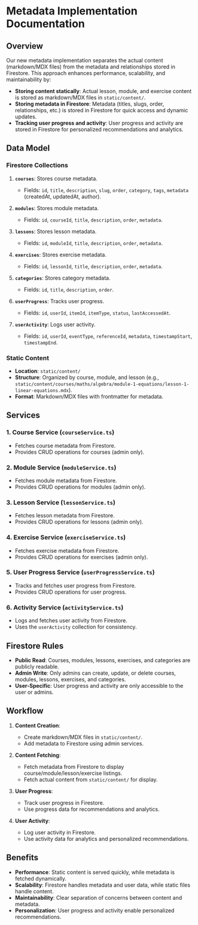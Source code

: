 # Metadata Implementation Documentation

## Overview

Our new metadata implementation separates the actual content (markdown/MDX files) from the metadata and relationships stored in Firestore. This approach enhances performance, scalability, and maintainability by:

- **Storing content statically**: Actual lesson, module, and exercise content is stored as markdown/MDX files in `static/content/`.
- **Storing metadata in Firestore**: Metadata (titles, slugs, order, relationships, etc.) is stored in Firestore for quick access and dynamic updates.
- **Tracking user progress and activity**: User progress and activity are stored in Firestore for personalized recommendations and analytics.

## Data Model

### Firestore Collections

1. **`courses`**: Stores course metadata.
   - Fields: `id`, `title`, `description`, `slug`, `order`, `category`, `tags`, `metadata` (createdAt, updatedAt, author).

2. **`modules`**: Stores module metadata.
   - Fields: `id`, `courseId`, `title`, `description`, `order`, `metadata`.

3. **`lessons`**: Stores lesson metadata.
   - Fields: `id`, `moduleId`, `title`, `description`, `order`, `metadata`.

4. **`exercises`**: Stores exercise metadata.
   - Fields: `id`, `lessonId`, `title`, `description`, `order`, `metadata`.

5. **`categories`**: Stores category metadata.
   - Fields: `id`, `title`, `description`, `order`.

6. **`userProgress`**: Tracks user progress.
   - Fields: `id`, `userId`, `itemId`, `itemType`, `status`, `lastAccessedAt`.

7. **`userActivity`**: Logs user activity.
   - Fields: `id`, `userId`, `eventType`, `referenceId`, `metadata`, `timestampStart`, `timestampEnd`.

### Static Content

- **Location**: `static/content/`
- **Structure**: Organized by course, module, and lesson (e.g., `static/content/courses/maths/algebra/module-1-equations/lesson-1-linear-equations.mdx`).
- **Format**: Markdown/MDX files with frontmatter for metadata.

## Services

### 1. **Course Service (`courseService.ts`)**
- Fetches course metadata from Firestore.
- Provides CRUD operations for courses (admin only).

### 2. **Module Service (`moduleService.ts`)**
- Fetches module metadata from Firestore.
- Provides CRUD operations for modules (admin only).

### 3. **Lesson Service (`lessonService.ts`)**
- Fetches lesson metadata from Firestore.
- Provides CRUD operations for lessons (admin only).

### 4. **Exercise Service (`exerciseService.ts`)**
- Fetches exercise metadata from Firestore.
- Provides CRUD operations for exercises (admin only).

### 5. **User Progress Service (`userProgressService.ts`)**
- Tracks and fetches user progress from Firestore.
- Provides CRUD operations for user progress.

### 6. **Activity Service (`activityService.ts`)**
- Logs and fetches user activity from Firestore.
- Uses the `userActivity` collection for consistency.

## Firestore Rules

- **Public Read**: Courses, modules, lessons, exercises, and categories are publicly readable.
- **Admin Write**: Only admins can create, update, or delete courses, modules, lessons, exercises, and categories.
- **User-Specific**: User progress and activity are only accessible to the user or admins.

## Workflow

1. **Content Creation**:
   - Create markdown/MDX files in `static/content/`.
   - Add metadata to Firestore using admin services.

2. **Content Fetching**:
   - Fetch metadata from Firestore to display course/module/lesson/exercise listings.
   - Fetch actual content from `static/content/` for display.

3. **User Progress**:
   - Track user progress in Firestore.
   - Use progress data for recommendations and analytics.

4. **User Activity**:
   - Log user activity in Firestore.
   - Use activity data for analytics and personalized recommendations.

## Benefits

- **Performance**: Static content is served quickly, while metadata is fetched dynamically.
- **Scalability**: Firestore handles metadata and user data, while static files handle content.
- **Maintainability**: Clear separation of concerns between content and metadata.
- **Personalization**: User progress and activity enable personalized recommendations. 